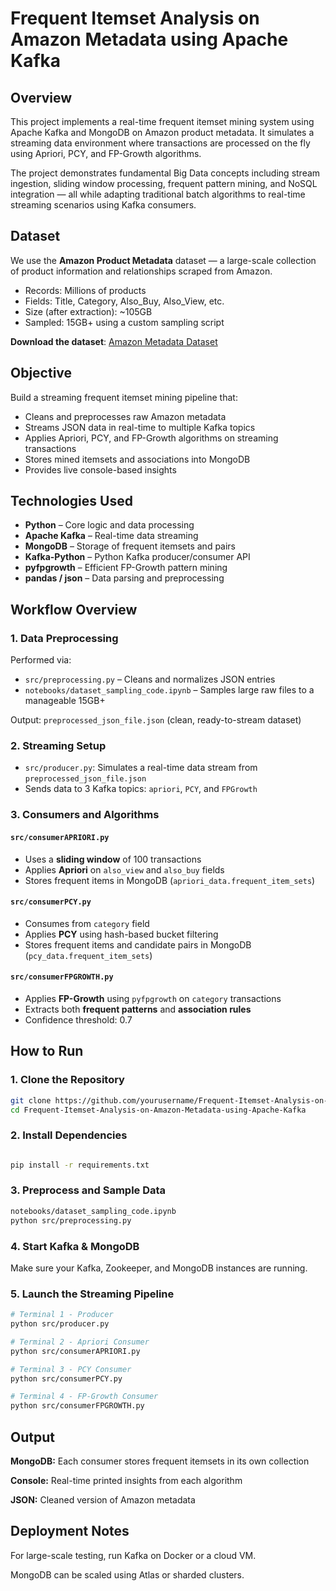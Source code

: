 # Frequent Itemset Analysis on Amazon Metadata using Apache Kafka

## Overview

This project implements a real-time frequent itemset mining system using Apache Kafka and MongoDB on Amazon product metadata. It simulates a streaming data environment where transactions are processed on the fly using Apriori, PCY, and FP-Growth algorithms.

The project demonstrates fundamental Big Data concepts including stream ingestion, sliding window processing, frequent pattern mining, and NoSQL integration — all while adapting traditional batch algorithms to real-time streaming scenarios using Kafka consumers.

## Dataset

We use the **Amazon Product Metadata** dataset — a large-scale collection of product information and relationships scraped from Amazon.

- Records: Millions of products
- Fields: Title, Category, Also_Buy, Also_View, etc.
- Size (after extraction): ~105GB
- Sampled: 15GB+ using a custom sampling script

**Download the dataset**: [Amazon Metadata Dataset](https://cseweb.ucsd.edu/~jmcauley/datasets/amazon_v2/)

## Objective

Build a streaming frequent itemset mining pipeline that:

- Cleans and preprocesses raw Amazon metadata
- Streams JSON data in real-time to multiple Kafka topics
- Applies Apriori, PCY, and FP-Growth algorithms on streaming transactions
- Stores mined itemsets and associations into MongoDB
- Provides live console-based insights

## Technologies Used

- **Python** – Core logic and data processing
- **Apache Kafka** – Real-time data streaming
- **MongoDB** – Storage of frequent itemsets and pairs
- **Kafka-Python** – Python Kafka producer/consumer API
- **pyfpgrowth** – Efficient FP-Growth pattern mining
- **pandas / json** – Data parsing and preprocessing


## Workflow Overview

### 1. Data Preprocessing

Performed via:
- `src/preprocessing.py` – Cleans and normalizes JSON entries
- `notebooks/dataset_sampling_code.ipynb` – Samples large raw files to a manageable 15GB+

Output: `preprocessed_json_file.json` (clean, ready-to-stream dataset)


### 2. Streaming Setup

- `src/producer.py`: Simulates a real-time data stream from `preprocessed_json_file.json`
- Sends data to 3 Kafka topics: `apriori`, `PCY`, and `FPGrowth`


### 3. Consumers and Algorithms

#### `src/consumerAPRIORI.py`
- Uses a **sliding window** of 100 transactions
- Applies **Apriori** on `also_view` and `also_buy` fields
- Stores frequent items in MongoDB (`apriori_data.frequent_item_sets`)

#### `src/consumerPCY.py`
- Consumes from `category` field
- Applies **PCY** using hash-based bucket filtering
- Stores frequent items and candidate pairs in MongoDB (`pcy_data.frequent_item_sets`)

#### `src/consumerFPGROWTH.py`
- Applies **FP-Growth** using `pyfpgrowth` on `category` transactions
- Extracts both **frequent patterns** and **association rules**
- Confidence threshold: 0.7


## How to Run

### 1. Clone the Repository

```bash
git clone https://github.com/yourusername/Frequent-Itemset-Analysis-on-Amazon-Metadata-using-Apache-Kafka.git
cd Frequent-Itemset-Analysis-on-Amazon-Metadata-using-Apache-Kafka
```

### 2. Install Dependencies
```bash

pip install -r requirements.txt
```

### 3. Preprocess and Sample Data
```bash
notebooks/dataset_sampling_code.ipynb
python src/preprocessing.py
```

### 4. Start Kafka & MongoDB
Make sure your Kafka, Zookeeper, and MongoDB instances are running.

### 5. Launch the Streaming Pipeline
```bash
# Terminal 1 - Producer
python src/producer.py

# Terminal 2 - Apriori Consumer
python src/consumerAPRIORI.py

# Terminal 3 - PCY Consumer
python src/consumerPCY.py

# Terminal 4 - FP-Growth Consumer
python src/consumerFPGROWTH.py
```

## Output
**MongoDB:** Each consumer stores frequent itemsets in its own collection

**Console:** Real-time printed insights from each algorithm

**JSON:** Cleaned version of Amazon metadata

## Deployment Notes
For large-scale testing, run Kafka on Docker or a cloud VM.

MongoDB can be scaled using Atlas or sharded clusters.


